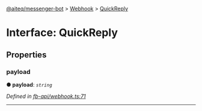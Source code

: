 [@aiteq/messenger-bot](../README.md) > [Webhook](../modules/webhook.md) > [QuickReply](../interfaces/webhook.quickreply.md)



# Interface: QuickReply


## Properties
<a id="payload"></a>

###  payload

**●  payload**:  *`string`* 

*Defined in [fb-api/webhook.ts:71](https://github.com/aiteq/messenger-bot/blob/a540dbb/src/fb-api/webhook.ts#L71)*





___


